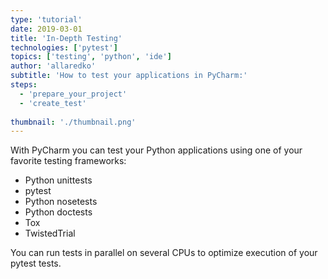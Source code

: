 ```yaml
---
type: 'tutorial'
date: 2019-03-01
title: 'In-Depth Testing'
technologies: ['pytest']
topics: ['testing', 'python', 'ide']
author: 'allaredko'
subtitle: 'How to test your applications in PyCharm:'
steps:
  - 'prepare_your_project'
  - 'create_test'
  
thumbnail: './thumbnail.png'
---
```


With PyCharm you can test your Python applications
using one of your favorite testing frameworks:
- Python unittests
- pytest
- Python nosetests
- Python doctests
- Tox
- TwistedTrial

You can run tests in parallel on several CPUs to optimize execution of your pytest tests.


